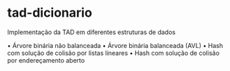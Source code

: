 # tad-dicionario
Implementação da TAD em diferentes estruturas de dados

•	Árvore binária não balanceada
•	Árvore binária balanceada (AVL)
•	Hash com solução de colisão por listas lineares
•	Hash com solução de colisão por endereçamento aberto
